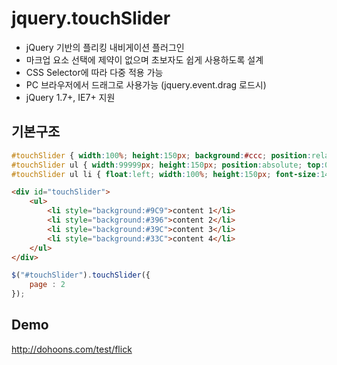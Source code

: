 # jquery.touchSlider
- jQuery 기반의 플리킹 내비게이션 플러그인
- 마크업 요소 선택에 제약이 없으며 초보자도 쉽게 사용하도록 설계
- CSS Selector에 따라 다중 적용 가능
- PC 브라우저에서 드래그로 사용가능 (jquery.event.drag 로드시)
- jQuery 1.7+, IE7+ 지원

## 기본구조
``` css
#touchSlider { width:100%; height:150px; background:#ccc; position:relative; overflow:hidden; }
#touchSlider ul { width:99999px; height:150px; position:absolute; top:0; left:0; overflow:hidden; }
#touchSlider ul li { float:left; width:100%; height:150px; font-size:14px; color:#fff; }
```

``` html
<div id="touchSlider">
	<ul>
		<li style="background:#9C9">content 1</li>
		<li style="background:#396">content 2</li>
		<li style="background:#39C">content 3</li>
		<li style="background:#33C">content 4</li>
	</ul>
</div>
```

``` js
$("#touchSlider").touchSlider({
	page : 2
});
```

## Demo
http://dohoons.com/test/flick
